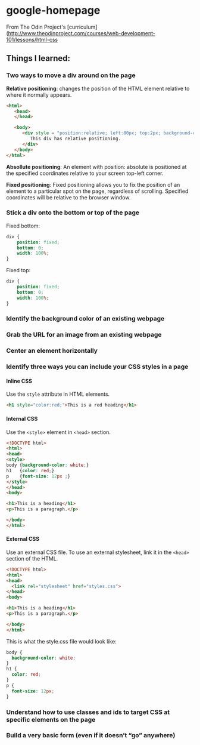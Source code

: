 # google-homepage
From The Odin Project's [curriculum](http://www.theodinproject.com/courses/web-development-101/lessons/html-css


## Things I learned: 
### Two ways to move a div around on the page
**Relative positioning**: changes the position of the HTML element relative to where it normally appears. 
```html
<html>
   <head>
   </head>

   <body>
      <div style = "position:relative; left:80px; top:2px; background-color:yellow;">
         This div has relative positioning.
      </div>
   </body>
</html>
```
**Absollute positioning**: An element with position: absolute is positioned at the specified coordinates relative to your screen top-left corner.

**Fixed positioning**: Fixed positioning allows you to fix the position of an element to a particular spot on the page, regardless of scrolling. Specified coordinates will be relative to the browser window.



### Stick a div onto the bottom or top of the page
Fixed bottom: 
```css
div {
    position: fixed;
    bottom: 0;
    width: 100%;
}
```
Fixed top: 
```css
div {
    position: fixed;
    bottom: 0;
    width: 100%;
}
```
### Identify the background color of an existing webpage
### Grab the URL for an image from an existing webpage
### Center an element horizontally
### Identify three ways you can include your CSS styles in a page
#### Inline CSS
Use the `style` attribute in HTML elements.
```html
<h1 style="color:red;">This is a red heading</h1>
```

#### Internal CSS
Use the `<style>` element in `<head>` section. 
```html
<!DOCTYPE html>
<html>
<head>
<style>
body {background-color: white;}
h1   {color: red;}
p    {font-size: 12px ;}
</style>
</head>
<body>

<h1>This is a heading</h1>
<p>This is a paragraph.</p>

</body>
</html>
```

#### External CSS
Use an external CSS file. To use an external stylesheet, link it in the `<head>` section of the HTML. 

```html
<!DOCTYPE html>
<html>
<head>
  <link rel="stylesheet" href="styles.css">
</head>
<body>

<h1>This is a heading</h1>
<p>This is a paragraph.</p>

</body>
</html>
```
This is what the style.css file would look like:
```css
body {
  background-color: white;
}
h1 {
  color: red;
}
p {
  font-size: 12px;
}
```

### Understand how to use classes and ids to target CSS at specific elements on the page

### Build a very basic form (even if it doesn’t “go” anywhere)

